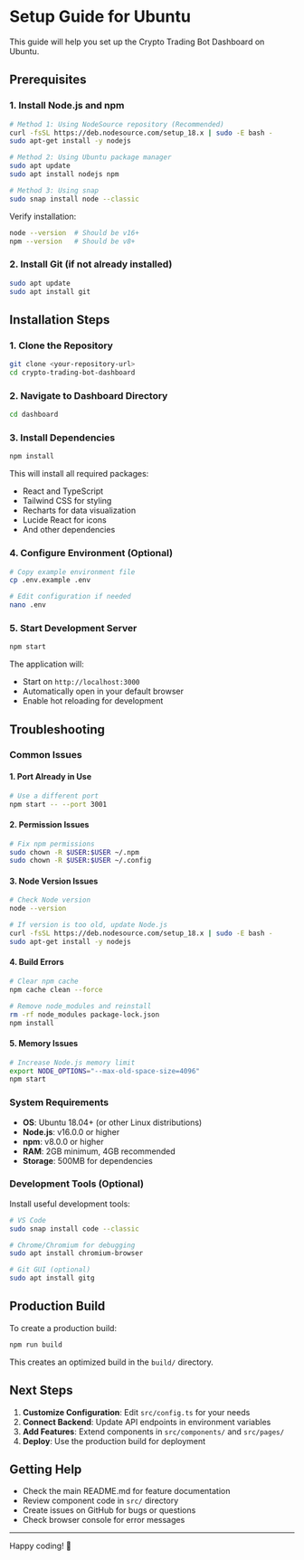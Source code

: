 # Setup Guide for Ubuntu

This guide will help you set up the Crypto Trading Bot Dashboard on Ubuntu.

## Prerequisites

### 1. Install Node.js and npm

```bash
# Method 1: Using NodeSource repository (Recommended)
curl -fsSL https://deb.nodesource.com/setup_18.x | sudo -E bash -
sudo apt-get install -y nodejs

# Method 2: Using Ubuntu package manager
sudo apt update
sudo apt install nodejs npm

# Method 3: Using snap
sudo snap install node --classic
```

Verify installation:
```bash
node --version  # Should be v16+ 
npm --version   # Should be v8+
```

### 2. Install Git (if not already installed)

```bash
sudo apt update
sudo apt install git
```

## Installation Steps

### 1. Clone the Repository

```bash
git clone <your-repository-url>
cd crypto-trading-bot-dashboard
```

### 2. Navigate to Dashboard Directory

```bash
cd dashboard
```

### 3. Install Dependencies

```bash
npm install
```

This will install all required packages:
- React and TypeScript
- Tailwind CSS for styling
- Recharts for data visualization
- Lucide React for icons
- And other dependencies

### 4. Configure Environment (Optional)

```bash
# Copy example environment file
cp .env.example .env

# Edit configuration if needed
nano .env
```

### 5. Start Development Server

```bash
npm start
```

The application will:
- Start on `http://localhost:3000`
- Automatically open in your default browser
- Enable hot reloading for development

## Troubleshooting

### Common Issues

#### 1. Port Already in Use
```bash
# Use a different port
npm start -- --port 3001
```

#### 2. Permission Issues
```bash
# Fix npm permissions
sudo chown -R $USER:$USER ~/.npm
sudo chown -R $USER:$USER ~/.config
```

#### 3. Node Version Issues
```bash
# Check Node version
node --version

# If version is too old, update Node.js
curl -fsSL https://deb.nodesource.com/setup_18.x | sudo -E bash -
sudo apt-get install -y nodejs
```

#### 4. Build Errors
```bash
# Clear npm cache
npm cache clean --force

# Remove node_modules and reinstall
rm -rf node_modules package-lock.json
npm install
```

#### 5. Memory Issues
```bash
# Increase Node.js memory limit
export NODE_OPTIONS="--max-old-space-size=4096"
npm start
```

### System Requirements

- **OS**: Ubuntu 18.04+ (or other Linux distributions)
- **Node.js**: v16.0.0 or higher
- **npm**: v8.0.0 or higher
- **RAM**: 2GB minimum, 4GB recommended
- **Storage**: 500MB for dependencies

### Development Tools (Optional)

Install useful development tools:

```bash
# VS Code
sudo snap install code --classic

# Chrome/Chromium for debugging
sudo apt install chromium-browser

# Git GUI (optional)
sudo apt install gitg
```

## Production Build

To create a production build:

```bash
npm run build
```

This creates an optimized build in the `build/` directory.

## Next Steps

1. **Customize Configuration**: Edit `src/config.ts` for your needs
2. **Connect Backend**: Update API endpoints in environment variables
3. **Add Features**: Extend components in `src/components/` and `src/pages/`
4. **Deploy**: Use the production build for deployment

## Getting Help

- Check the main README.md for feature documentation
- Review component code in `src/` directory
- Create issues on GitHub for bugs or questions
- Check browser console for error messages

---

Happy coding! 🚀